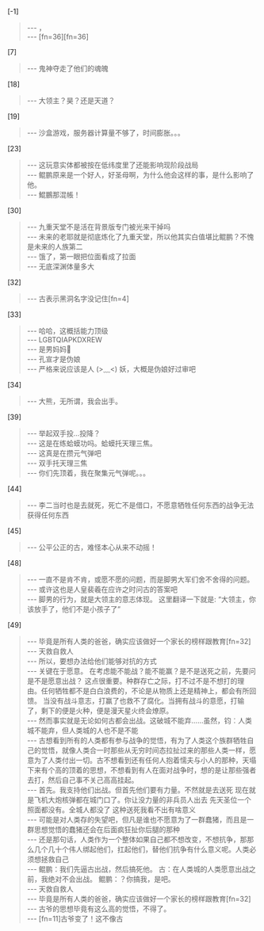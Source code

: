 
[-1] 
>--- ，<br>
>--- [fn=36][fn=36]<br>

[7] 
>--- 鬼神夺走了他们的魂魄<br>

[18] 
>--- 大领主？昊？还是天道？<br>

[19] 
>--- 沙盒游戏，服务器计算量不够了，时间膨胀。。。<br>

[23] 
>--- 这玩意实体都被按在低纬度里了还能影响现阶段战局<br>
>--- 鲲鹏原来是一个好人，好圣母啊，为什么他会这样的事，是什么影响了他。<br>
>--- 鯤鵬那混帳！<br>

[30] 
>--- 九重天堂不是活在背景版专门被光来干掉吗<br>
>--- 未来的老耶就是彻底炼化了九重天堂，所以他其实白值堪比鲲鹏？不愧是未来的人族第二<br>
>--- 饿了，第一眼把位面看成了拉面<br>
>--- 无底深渊体量多大<br>

[32] 
>--- 古表示黑洞名字没记住[fn=4]<br>

[33] 
>--- 哈哈，这概括能力顶级<br>
>--- LGBTQIAPKDXREW<br>
>--- 是男妈妈👀<br>
>--- 孔宣才是伪娘<br>
>--- 严格来说应该是人  (>﹏<) 妖，大概是伪娘好过审吧<br>

[34] 
>--- 大熊，无所谓，我会出手。<br>

[39] 
>--- 举起双手投…投降？<br>
>--- 这是在练蛤蟆功吗。蛤蟆托天理三焦。<br>
>--- 这真是在攒元气弹吧<br>
>--- 双手托天理三焦<br>
>--- 你们先顶着，我在聚集元气弹呢。。。<br>

[44] 
>--- 李二当时也是去就死，死亡不是借口，不愿意牺牲任何东西的战争无法获得任何东西<br>

[45] 
>--- 公平公正的古，难怪本心从来不动摇！<br>

[48] 
>--- 一直不是肯不肯，或愿不愿的问题，而是脚男大军们舍不舍得的问题。<br>
>--- 或许这也是人皇裴羲在应许之时问古的答案吧<br>
>--- 脚男的行为，就是大领主的意志体现。 这里翻译一下就是:
“大领主，你该放手了，他们不是小孩子了”<br>

[49] 
>--- 毕竟是所有人类的爸爸，确实应该做好一个家长的榜样跟教育[fn=32]<br>
>--- 天救自救人<br>
>--- 所以，要想办法给他们能够对抗的方式<br>
>--- 关键在于愿意。
在考虑能不能战？能不能赢？是不是送死之前，先要问是不是愿意出战？
这点很重要。种群存亡之际，打不过不是不想打的理由。任何牺牲都不是白白浪费的，不论是从物质上还是精神上，都会有所回馈。
当没有战斗意志，打赢了也救不了腐化。当拥有战斗的意愿，打输了，剩下的便是火种，便是漫天星火终会燎原。<br>
>--- 然而事实就是无论如何古都会出战。这破城不能弃……虽然，钧︰人类城不能弃，但人类城的人也不是不能<br>
>--- 古想看到所有的人类都有参与战争的觉悟，有为了人类这个族群牺牲自己的觉悟，就像人类合一时那些从无穷时间态拉扯过来的那些人类一样，愿意为了人类付出一切。古不想看到还有任何人抱着懦夫与小人的那种，天塌下来有个高的顶着的思想，不想看到有人在面对战争时，想的是让那些强者去打，然后自己事不关己高高挂起。<br>
>--- 首先。我支持他们出战。但首先他们要有力量。不然就是去送死  现在就是飞机大炮核弹都在城门口了。你让没力量的非兵员人出去 先天圣位一个照面都没有。全城人都没了 这种送死我看不出有啥意义<br>
>--- 可能是对人类存的失望吧，但凡是谁也不愿意为了一群蠢猪，而且是一群思想觉悟的蠢猪还会在后面疯狂扯你后腿的那种<br>
>--- 还是那句话，人类作为一个整体如果自己都不想改变，不想抗争，那那么几个几十个伟人绑起他们，扛起他们，替他们抗争有什么意义呢。人类必须想拯救自己<br>
>--- 鲲鹏：我们先逼古出战，然后搞死他。
古：在人类城的人类愿意出战之前，我绝对不会出战。
鲲鹏：？你搞我，是吧。<br>
>--- 天救自救人<br>
>--- 毕竟是所有人类的爸爸，确实应该做好一个家长的榜样跟教育[fn=32]<br>
>--- 古爷的思想毕竟有这么高的觉悟，不得了。<br>
>--- [fn=11]古爷变了！这不像古<br>
